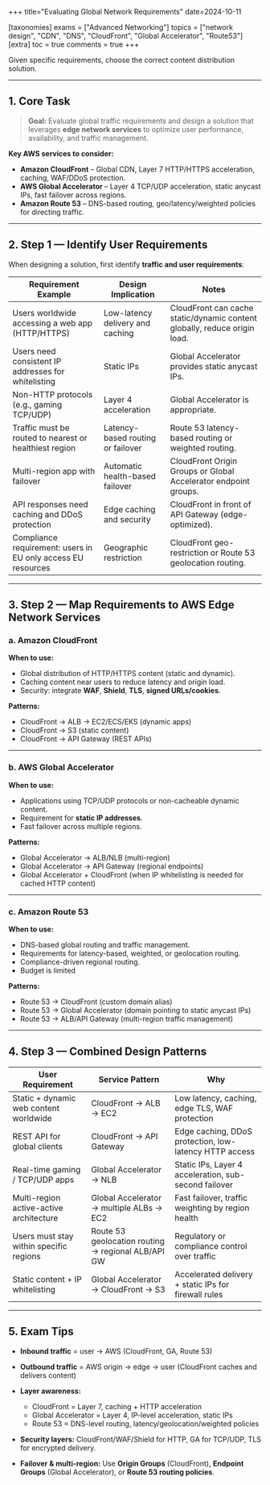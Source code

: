 +++
title="Evaluating Global Network Requirements"
date=2024-10-11

[taxonomies]
exams = ["Advanced Networking"]
topics = ["network design", "CDN", "DNS", "CloudFront", "Global Accelerator", "Route53"]
[extra]
toc = true
comments = true
+++

Given specific requirements, choose the correct content distribution solution.

<!--more-->

---

## 1. Core Task

> **Goal:** Evaluate global traffic requirements and design a solution that leverages **edge network services** to optimize user performance, availability, and traffic management.

**Key AWS services to consider:**

* **Amazon CloudFront** – Global CDN, Layer 7 HTTP/HTTPS acceleration, caching, WAF/DDoS protection.
* **AWS Global Accelerator** – Layer 4 TCP/UDP acceleration, static anycast IPs, fast failover across regions.
* **Amazon Route 53** – DNS-based routing, geo/latency/weighted policies for directing traffic.

---

## 2. Step 1 — Identify User Requirements

When designing a solution, first identify **traffic and user requirements**:

| Requirement Example                                          | Design Implication                | Notes                                                                     |
| ------------------------------------------------------------ | --------------------------------- | ------------------------------------------------------------------------- |
| Users worldwide accessing a web app (HTTP/HTTPS)             | Low-latency delivery and caching  | CloudFront can cache static/dynamic content globally, reduce origin load. |
| Users need consistent IP addresses for whitelisting          | Static IPs                        | Global Accelerator provides static anycast IPs.                           |
| Non-HTTP protocols (e.g., gaming TCP/UDP)                    | Layer 4 acceleration              | Global Accelerator is appropriate.                                        |
| Traffic must be routed to nearest or healthiest region       | Latency-based routing or failover | Route 53 latency-based routing or weighted routing.                       |
| Multi-region app with failover                               | Automatic health-based failover   | CloudFront Origin Groups or Global Accelerator endpoint groups.           |
| API responses need caching and DDoS protection               | Edge caching and security         | CloudFront in front of API Gateway (edge-optimized).                      |
| Compliance requirement: users in EU only access EU resources | Geographic restriction            | CloudFront geo-restriction or Route 53 geolocation routing.               |

---

## 3. Step 2 — Map Requirements to AWS Edge Network Services

### a. **Amazon CloudFront**

**When to use:**

* Global distribution of HTTP/HTTPS content (static and dynamic).
* Caching content near users to reduce latency and origin load.
* Security: integrate **WAF**, **Shield**, **TLS**, **signed URLs/cookies**.

**Patterns:**

* CloudFront → ALB → EC2/ECS/EKS (dynamic apps)
* CloudFront → S3 (static content)
* CloudFront → API Gateway (REST APIs)

---

### b. **AWS Global Accelerator**

**When to use:**

* Applications using TCP/UDP protocols or non-cacheable dynamic content.
* Requirement for **static IP addresses**.
* Fast failover across multiple regions.

**Patterns:**

* Global Accelerator → ALB/NLB (multi-region)
* Global Accelerator → API Gateway (regional endpoints)
* Global Accelerator + CloudFront (when IP whitelisting is needed for cached HTTP content)

---

### c. **Amazon Route 53**

**When to use:**

* DNS-based global routing and traffic management.
* Requirements for latency-based, weighted, or geolocation routing.
* Compliance-driven regional routing.
* Budget is limited

**Patterns:**

* Route 53 → CloudFront (custom domain alias)
* Route 53 → Global Accelerator (domain pointing to static anycast IPs)
* Route 53 → ALB/API Gateway (multi-region traffic management)

---

## 4. Step 3 — Combined Design Patterns

| User Requirement                        | Service Pattern                                    | Why                                                    |
| --------------------------------------- | -------------------------------------------------- | ------------------------------------------------------ |
| Static + dynamic web content worldwide  | CloudFront → ALB → EC2                             | Low latency, caching, edge TLS, WAF protection         |
| REST API for global clients             | CloudFront → API Gateway                           | Edge caching, DDoS protection, low-latency HTTP access |
| Real-time gaming / TCP/UDP apps         | Global Accelerator → NLB                           | Static IPs, Layer 4 acceleration, sub-second failover  |
| Multi-region active-active architecture | Global Accelerator → multiple ALBs → EC2           | Fast failover, traffic weighting by region health      |
| Users must stay within specific regions | Route 53 geolocation routing → regional ALB/API GW | Regulatory or compliance control over traffic          |
| Static content + IP whitelisting        | Global Accelerator → CloudFront → S3               | Accelerated delivery + static IPs for firewall rules   |

---

## 5. Exam Tips

* **Inbound traffic** = user → AWS (CloudFront, GA, Route 53)
* **Outbound traffic** = AWS origin → edge → user (CloudFront caches and delivers content)
* **Layer awareness:**

  * CloudFront = Layer 7, caching + HTTP acceleration
  * Global Accelerator = Layer 4, IP-level acceleration, static IPs
  * Route 53 = DNS-level routing, latency/geolocation/weighted policies
* **Security layers:** CloudFront/WAF/Shield for HTTP, GA for TCP/UDP, TLS for encrypted delivery.
* **Failover & multi-region:** Use **Origin Groups** (CloudFront), **Endpoint Groups** (Global Accelerator), or **Route 53 routing policies**.

